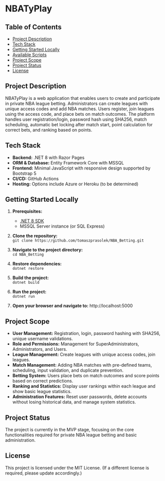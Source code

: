 # NBATyPlay

## Table of Contents
- [Project Description](#project-description)
- [Tech Stack](#tech-stack)
- [Getting Started Locally](#getting-started-locally)
- [Available Scripts](#available-scripts)
- [Project Scope](#project-scope)
- [Project Status](#project-status)
- [License](#license)

## Project Description
NBATyPlay is a web application that enables users to create and participate in private NBA league betting. Administrators can create leagues with unique access codes and add NBA matches. Users register, join leagues using the access code, and place bets on match outcomes. The platform handles user registration/login, password hash using SHA256, match scheduling, automatic bet locking after match start, point calculation for correct bets, and ranking based on points.

## Tech Stack
- **Backend:** .NET 8 with Razor Pages
- **ORM & Database:** Entity Framework Core with MSSQL
- **Frontend:** Minimal JavaScript with responsive design supported by Bootstrap 5
- **CI/CD:** GitHub Actions
- **Hosting:** Options include Azure or Heroku (to be determined)

## Getting Started Locally
1. **Prerequisites:**
   - [.NET 8 SDK](https://dotnet.microsoft.com/download/dotnet/8.0)
   - MSSQL Server instance (or SQL Express)
2. **Clone the repository:**  
   `git clone https://github.com/tomaszprasolek/NBA_Betting.git`

3. **Navigate to the project directory:**  
      `cd NBA_Betting`
4. **Restore dependencies:**  
   `dotnet restore`
5. **Build the project:**  
   `dotnet build`
6. **Run the project:**  
   `dotnet run`
7. **Open your browser and navigate to:** http://localhost:5000
   
## Project Scope
- **User Management:** Registration, login, password hashing with SHA256, unique username validations.
- **Role and Permissions:** Management for SuperAdministrators, Administrators, and Users.
- **League Management:** Create leagues with unique access codes, join leagues.
- **Match Management:** Adding NBA matches with pre-defined teams, scheduling, input validation, and duplicate prevention.
- **Betting System:** Users place bets on match outcomes and score points based on correct predictions.
- **Ranking and Statistics:** Display user rankings within each league and show basic league statistics.
- **Administration Features:** Reset user passwords, delete accounts without losing historical data, and manage system statistics.

## Project Status
The project is currently in the MVP stage, focusing on the core functionalities required for private NBA league betting and basic administration.

## License
This project is licensed under the MIT License. (If a different license is required, please update accordingly.)